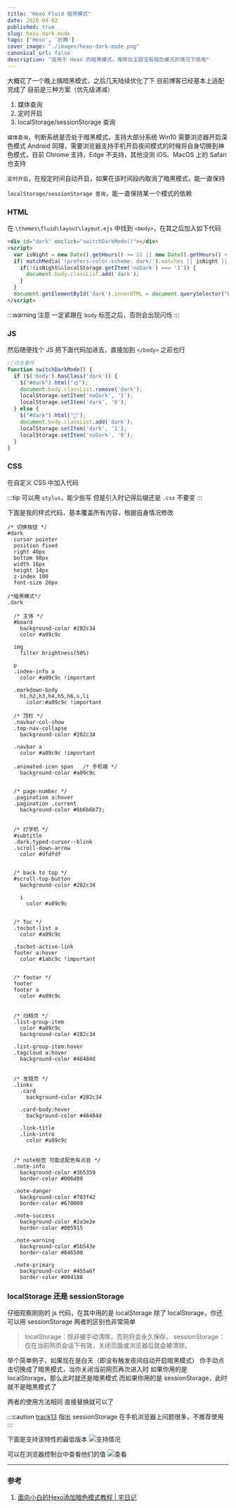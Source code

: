```yaml
---
title: "Hexo Fluid 暗黑模式"
date: 2020-04-02
published: true
slug: hexo-dark-mode
tags: ['Hexo', '折腾']
cover_image: "./images/hexo-dark-mode.png"
canonical_url: false
description: "适用于 Hexo 的暗黑模式，推荐在主题没有暗色模式的情况下使用"
---
```



大概花了一个晚上搞暗黑模式，之后几天陆续优化了下
目前博客已经基本上适配完成了
目前是三种方案（优先级递减）

1. 媒体查询
2. 定时开启
3. localStorage/sessionStorage 查询
<!--more-->
`媒体查询`，判断系统是否处于暗黑模式，支持大部分系统
Win10 需要浏览器开启深色模式
Android 同理，需要浏览器支持手机开启夜间模式的时候将自身切换到神色模式，目前 Chrome 支持，Edge 不支持，其他没测
iOS、MacOS 上的 Safari 也支持

`定时开启`，在规定时间自动开启，如果在该时间段内取消了暗黑模式，能一直保持

`localStorage/sessionStorage 查询`，能一直保持某一个模式的依赖

### HTML

在 `\themes\fluid\layout\layout.ejs` 中找到 `<body>`，在其之后加入如下代码

```html
<div id="dark" onclick="switchDarkMode()"></div>
<script>
  var isNight = new Date().getHours() >= 22 || new Date().getHours() < 7;
  if( matchMedia('(prefers-color-scheme: dark)').matches || isNight || localStorage.getItem('dark') === '1') {
    if(!(isNight&&localStorage.getItem('noDark') === '1')) {
      document.body.classList.add('dark');
    }
  }
  document.getElementById('dark').innerHTML = document.querySelector("body").classList.contains("dark")?"🌙":"🌞";
</script>
```

:::warning 注意
一定紧跟在 `body` 标签之后，否则会出现闪烁
:::

### JS

然后随便找个 JS 把下面代码加进去，直接加到 `</body>` 之前也行

```js
//点击事件
function switchDarkMode() {
  if ($('body').hasClass('dark')) {
    $("#dark").html("🌞");
    document.body.classList.remove('dark');
    localStorage.setItem('noDark', '1');
    localStorage.setItem('dark', '0');
  } else {
    $("#dark").html("🌙");
    document.body.classList.add('dark');
    localStorage.setItem('dark', '1');
    localStorage.setItem('noDark', '0');
  }
}
```

### CSS

在自定义 CSS 中加入代码

:::tip
可以用 `stylus`，能少些写
但是引入时记得后缀还是 `.css` 不要变
:::

下面是我的样式代码，基本覆盖所有内容，根据自身情况修改

```stylus
/* 切换按钮 */
#dark
  cursor pointer
  position fixed
  right 40px
  bottom 98px
  width 16px
  height 14px
  z-index 100
  font-size 20px

/*暗黑模式*/
.dark

  /* 主体 */
  #board
    background-color #282c34
    color #a09c9c
  
  img  
    filter brightness(50%)

  p
  .index-info a  
    color #a09c9c !important

  .markdown-body
    h1,h2,h3,h4,h5,h6,s,li  
      color:#a09c9c !important

  /* 顶栏 */
  .navbar-col-show
  .top-nav-collapse  
    background-color #282c34

  .navbar a
    color #a09c9c !important

  .animated-icon span   /* 手机端 */
    background-color #a09c9c


  /* page-number */
  .pagination a:hover
  .pagination .current  
    background-color #6b6b6b73;


  /* 打字机 */
  #subtitle
  .dark.typed-cursor--blink
  .scroll-down-arrow
    color #dfdfdf


  /* back to top */
  #scroll-top-button
    background-color #282c34

    i
      color #a09c9c


  /* Toc */
  .tocbot-list a
    color #a09c9c

  .tocbot-active-link
  footer a:hover
    color #1abc9c !important


  /* footer */
  footer
  footer a
    color #a09c9c


  /* 归档页 */
  .list-group-item
    color #a09c9c
    background-color #282c34

  .list-group-item:hover
  .tagcloud a:hover
    background-color #46484d


  /* 友链页 */
  .links
    .card  
      background-color #282c34

    .card-body:hover  
      background-color #46484d

    .link-title
    .link-intro  
      color #a09c9c


  /* note标签 可能这配色有点丑 */
  .note-info
    background-color #3b5359
    border-color #006d80

  .note-danger
    background-color #783f42
    border-color #670009

  .note-success
    background-color #2a3e2e
    border-color #005915

  .note-warning
    background-color #5b543e
    border-color #846500

  .note-primary
    background-color #455a6f
    border-color #004188
```

### localStorage 还是 sessionStorage

仔细观察刚刚的 js 代码，在其中用的是 localStorage
除了 localStorage，你还可以用 sessionStorage
两者的区别也非常简单

> localStorage：除非被手动清除，否则将会永久保存。
> sessionStorage： 仅在当前网页会话下有效，关闭页面或浏览器后就会被清除。

举个简单例子，如果现在是白天（即没有触发夜间自动开启暗黑模式）
你手动点击切换成了暗黑模式，当你关闭当前网页再次进入时
如果你用的是 localStorage，那么此时就还是暗黑模式
而如果你用的是 sessionStorage，此时就不是暗黑模式了

两者的使用方法相同
直接替换就可以了

:::caution [track13](https://crosschannel.cc) 指出
sessionStorage 在手机浏览器上问题很多，不推荐使用
:::

下面是支持该特性的最低版本
![支持情况](https://cos.royce2003.top/41212/01.webp-default)

可以在浏览器控制台中查看他们的值
![查看](https://cos.royce2003.top/41212/02.webp-default)

---

### 参考

1. [面向小白的Hexo添加暗色模式教程 | 宅日记](https://crosschannel.cc/daily/hexo%E6%B7%BB%E5%8A%A0%E6%9A%97%E8%89%B2%E6%A8%A1%E5%BC%8F.html)
